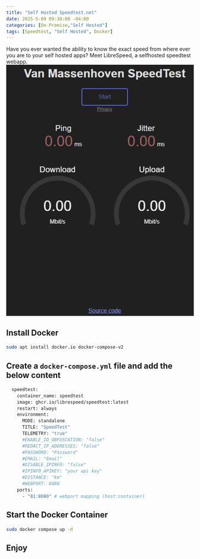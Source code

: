 ```yaml
---
title: "Self Hosted Speedtest.net"
date: 2025-5-09 09:30:00 -04:00
categories: [On-Premise,"Self Hosted"]
tags: [Speedtest, "Self Hosted", Docker]
---
```

Have you ever wanted the ability to know the exact speed from where ever you are to your self hosted apps? Meet LibreSpeed, a selfhosted speedtest webapp.
![Image1](/assets/2025/Selfhosted-speedtest/1.png)

## Install Docker
```bash
sudo apt install docker.io docker-compose-v2
```

## Create a `docker-compose.yml` file and add the below content
```dockerfile
  speedtest:
    container_name: speedtest
    image: ghcr.io/librespeed/speedtest:latest
    restart: always
    environment:
      MODE: standalone
      TITLE: "SpeedTest"
      TELEMETRY: "true"
      #ENABLE_ID_OBFUSCATION: "false"
      #REDACT_IP_ADDRESSES: "false"
      #PASSWORD: "Password"
      #EMAIL: "Email"
      #DISABLE_IPINFO: "false"
      #IPINFO_APIKEY: "your api key"
      #DISTANCE: "km"
      #WEBPORT: 8080
    ports:
      - "81:8080" # webport mapping (host:container)
```
## Start the Docker Container
```bash
sudo docker compose up -d
```

## Enjoy